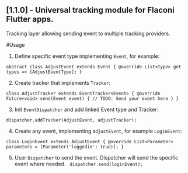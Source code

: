 ## [1.1.0] - Universal tracking module for Flaconi Flutter apps.


Tracking layer allowing sending event to multiple tracking providers.

#Usage
1. Define specific event type implementing `Event`, for example:

`
abstract class AdjustEvent extends Event {
    @override
    List<Type> get types => [AdjustEventType];
}
`
    
2. Create tracker that implements `Tracker`:

`
class AdjustTracker extends EventTracker<Event> {
  @override
  Future<void> send(Event event) {
    // TODO: Send your event here
  }
}
`

3. Init `EventDispatcher` and add linked Event type and Tracker:

`
dispatcher.addTracker(AdjustEvent, adjustTracker);
`

4. Create any event, implementing `AdjustEvent`, for example `LoginEvent`:

`
class LoginEvent extends AdjustEvent {
    @override
    List<Parameter> parameters = [Parameter('loggedin': true)];
}
`

5. User `Dispatcher` to send the event. Dispatcher will send the specific event where needed.
` 
dispatcher.send(loginEvent);
`
